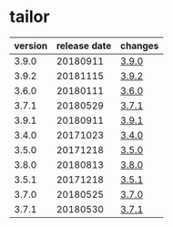 # tailor	


|version|release date|changes|
|---|---|---|
|3.9.0|20180911|[3.9.0](./3.9.0-20180911.md)|
|3.9.2|20181115|[3.9.2](./3.9.2-20181115.md)|
|3.6.0|20180111|[3.6.0](./3.6.0-20180111.md)|
|3.7.1|20180529|[3.7.1](./3.7.1-20180529.md)|
|3.9.1|20180911|[3.9.1](./3.9.1-20180911.md)|
|3.4.0|20171023|[3.4.0](./3.4.0-20171023.md)|
|3.5.0|20171218|[3.5.0](./3.5.0-20171218.md)|
|3.8.0|20180813|[3.8.0](./3.8.0-20180813.md)|
|3.5.1|20171218|[3.5.1](./3.5.1-20171218.md)|
|3.7.0|20180525|[3.7.0](./3.7.0-20180525.md)|
|3.7.1|20180530|[3.7.1](./3.7.1-20180530.md)|
